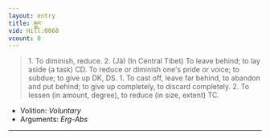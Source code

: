 ```yaml
---
layout: entry
title: སྐྱུང་
vid: Hill:0068
vcount: 0
---
```

> 1\. To diminish, reduce\. 2\. (Jä) (In Central Tibet) To leave behind; to lay aside (a task) CD\. To reduce or diminish one's pride or voice; to subdue; to give up DK, DS\. 1\. To cast off, leave far behind, to abandon and put behind; to give up completely, to discard completely\. 2\. To lessen (in amount, degree), to reduce (in size, extent) TC\.

* Volition: _Voluntary_
* Arguments: _Erg-Abs_

---

